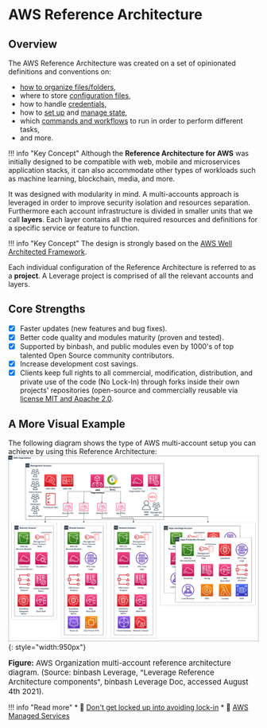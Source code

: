 # AWS Reference Architecture

## Overview
The AWS Reference Architecture was created on a set of opinionated definitions and conventions on:

* [how to organize files/folders](dir-structure.md),
* where to store [configuration files](configuration.md),
* how to handle [credentials](configuration.md#setting-credentials-for-terraform-via-aws-profiles),
* how to [set up](tf-state.md) and [manage state](workflow.md),
* which [commands and workflows](workflow.md) to run in order to perform different tasks,
* and more.

!!! info "Key Concept"
    Although the **Reference Architecture for AWS** was initially designed to be compatible with web, mobile and microservices application stacks, it can also accommodate other types of workloads such as machine learning, blockchain, media, and more.

It was designed with modularity in mind. A multi-accounts approach is leveraged in order to improve security isolation and resources separation. Furthermore each account infrastructure is divided in smaller units that we call **layers**. Each layer contains all the required resources and definitions for a specific service or feature to function.

!!! info "Key Concept"
    The design is strongly based on the [AWS Well Architected Framework](../../work-with-us/support.md).

Each individual configuration of the Reference Architecture is referred to as a **project**. A Leverage project is comprised of all the relevant accounts and layers.

## Core Strengths
- [x] Faster updates (new features and bug fixes).
- [x] Better code quality and modules maturity (proven and tested).
- [x] Supported by binbash, and public modules even by 1000's of top talented Open Source community 
    contributors.
- [x] Increase development cost savings.
- [x] Clients keep full rights to all commercial, modification, distribution, and private use of the code 
    (No Lock-In) through forks inside their own projects' repositories (open-source and commercially reusable via [license MIT and Apache 2.0](https://choosealicense.com/licenses/).

## A More Visual Example
The following diagram shows the type of AWS multi-account setup you can achieve by using this Reference Architecture:
![leverage-aws-org](../../../assets/images/diagrams/ref-architecture-aws.png "Leverage"){: style="width:950px"}
<figcaption style="font-size:15px">
<b>Figure:</b> AWS Organization multi-account reference architecture diagram. (Source: binbash Leverage, "Leverage Reference Architecture components", binbash Leverage Doc, accessed August 4th 2021).
</figcaption>

!!! info "Read more"
    * :ledger: [Don't get locked up into avoiding lock-in](https://martinfowler.com/articles/oss-lockin.html)
    * :ledger: [AWS Managed Services](https://aws.amazon.com/managed-services/)
